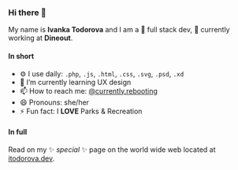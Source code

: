 ### Hi there 👋

My name is **Ivanka Todorova** and I am a  💬 full stack dev, 🔭 currently working at **Dineout**.

#### In short

- ⚙️ I use daily: `.php`, `.js`, `.html`, `.css`, `.svg`, `.psd`, `.xd`
- 🌱 I’m currently learning UX design
- 📫 How to reach me: [@currently.rebooting](https://instagram.com/currently.rebooting)
- 😄 Pronouns: she/her
- ⚡ Fun fact: I **LOVE** Parks & Recreation 

#### In full

Read on my ✨ _special_ ✨ page on the world wide web located at [itodorova.dev](https://itodorova.dev).
